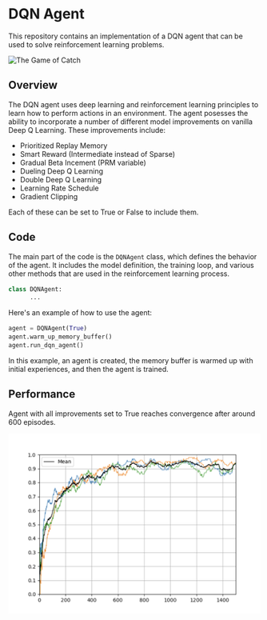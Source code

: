 
# DQN Agent

This repository contains an implementation of a DQN agent that can be used to solve reinforcement learning problems.

![The Game of Catch](https://media.giphy.com/media/v1.Y2lkPTc5MGI3NjExZTI5MWMzMWI2NDA3MGYxMWFjYzJkNGI2ZmE5MGI4ZWM1ZjliZmU3MSZlcD12MV9pbnRlcm5hbF9naWZzX2dpZklkJmN0PWc/t0YWdP2y5Cei8Ul0xG/giphy.gif)


## Overview

The DQN agent uses deep learning and reinforcement learning principles to learn how to perform actions in an environment. The agent posesses the ability to incorporate a number of different model improvements on vanilla Deep Q Learning. These improvements include:


* Prioritized Replay Memory
* Smart Reward (Intermediate instead of Sparse)
* Gradual Beta Incement (PRM variable)
* Dueling Deep Q Learning
* Double Deep Q Learning
* Learning Rate Schedule
* Gradient Clipping

Each of these can be set to True or False to include them.

## Code

The main part of the code is the `DQNAgent` class, which defines the behavior of the agent. It includes the model definition, the training loop, and various other methods that are used in the reinforcement learning process.

```python
class DQNAgent:
      ...
 ```

Here's an example of how to use the agent:

```python
agent = DQNAgent(True)
agent.warm_up_memory_buffer()
agent.run_dqn_agent()
 ```
In this example, an agent is created, the memory buffer is warmed up with initial experiences, and then the agent is trained.

## Performance

Agent with all improvements set to True reaches convergence after around 600 episodes. 


![Performance](performances/performance_.png)
